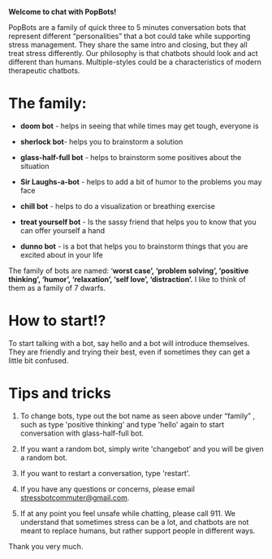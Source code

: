 **Welcome to chat with PopBots!**

PopBots are a family of quick three to 5 minutes conversation bots that represent different “personalities” that a bot could take while supporting stress management. They share the same intro and closing, but they all treat stress differently. Our philosophy is that chatbots should look and act different than humans. Multiple-styles could be a characteristics of modern therapeutic chatbots.

# The family:

- **doom bot** - helps in seeing that while times may get tough, everyone is 

- **sherlock bot**- helps you to brainstorm a solution

- **glass-half-full bot** - helps to brainstorm some positives about the situation

- **Sir Laughs-a-bot** - helps to add a bit of humor to the problems you may face

- **chill bot** - helps to do a visualization or breathing exercise

- **treat yourself bot** - Is the sassy friend that helps you to know that you can offer yourself a hand

- **dunno bot** - is a bot that helps you to brainstorm things that you are excited about in your life

The family of bots are named: ‘**worst case’, ‘problem solving’, ‘positive thinking’, ‘humor’, ‘relaxation’, ‘self love’, ‘distraction’.** I like to think of them as a family of 7 dwarfs.

# How to start!?

To start talking with a bot, say hello and a bot will introduce themselves. They are friendly and trying their best, even if sometimes they can get a little bit confused.

# Tips and tricks

1. To change bots, type out the bot name as seen above under “family” , such as type 'positive thinking' and type 'hello' again to start conversation with glass-half-full bot.

3. If you want a random bot, simply write 'changebot' and you will be given a random bot.

5. If you want to restart a conversation, type 'restart'.

7. If you have any questions or concerns, please email stressbotcommuter@gmail.com.

9. If at any point you feel unsafe while chatting, please call 911. We understand that sometimes stress can be a lot, and chatbots are not meant to replace humans, but rather support people in different ways.

Thank you very much.
